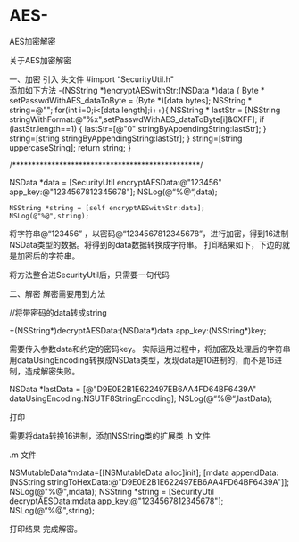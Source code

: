 # AES-
AES加密解密

关于AES加密解密

一、加密
 引入 头文件  #import “SecurityUtil.h"   
 添加如下方法
-(NSString *)encryptAESwithStr:(NSData *)data
{
    Byte * setPasswdWithAES_dataToByte = (Byte *)[data bytes];
    NSString * string=@"";
    for(int i=0;i<[data length];i++){
        NSString * lastStr = [NSString stringWithFormat:@"%x",setPasswdWithAES_dataToByte[i]&0XFF];
        if (lastStr.length==1) {
            lastStr=[@"0" stringByAppendingString:lastStr];
        }
        string=[string stringByAppendingString:lastStr];
    }
    string=[string uppercaseString];
    return string;
}

/************************************************/

   NSData *data = [SecurityUtil encryptAESData:@"123456" app_key:@"1234567812345678"];
    NSLog(@“%@“,data);

    NSString *string = [self encryptAESwithStr:data];
    NSLog(@"%@",string); 

将字符串@“123456” ，以密码@“1234567812345678”，进行加密，得到16进制NSData类型的数据。将得到的data数据转换成字符串。
打印结果如下，下边的就是加密后的字符串。

将方法整合进SecurityUtil后，只需要一句代码






二、解密
解密需要用到方法 

//将带密码的data转成string

+(NSString*)decryptAESData:(NSData*)data app_key:(NSString*)key;

需要传入参数data和约定的密码key。
实际运用过程中，将加密及处理后的字符串 用dataUsingEncoding转换成NSData类型，发现data是10进制的，而不是16进制，造成解密失败。


NSData *lastData = [@"D9E0E2B1E622497EB6AA4FD64BF6439A" dataUsingEncoding:NSUTF8StringEncoding];
NSLog(@“%@“,lastData);

打印

需要将data转换16进制，添加NSString类的扩展类
.h 文件










.m 文件












NSMutableData*mdata=[[NSMutableData alloc]init];
 [mdata appendData:[NSString stringToHexData:@"D9E0E2B1E622497EB6AA4FD64BF6439A"]];
 NSLog(@"%@",mdata);
 NSString *string = [SecurityUtil decryptAESData:mdata app_key:@"1234567812345678"];
 NSLog(@“%@",string);

打印结果
完成解密。
